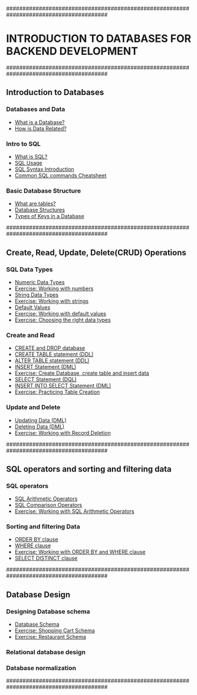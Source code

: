 #######################################################################################

# INTRODUCTION TO DATABASES FOR BACKEND DEVELOPMENT

#######################################################################################

## Introduction to Databases

### Databases and Data

- [What is a Database?](https://github.com/marvedventures/databases-for-backend-development/blob/master/1-introduction-to-databases/databases-and-data/what-is-a-database.sql)
- [How is Data Related?](https://github.com/marvedventures/databases-for-backend-development/blob/master/1-introduction-to-databases/databases-and-data/how-is-data-related.sql)

### Intro to SQL

- [What is SQL?](https://github.com/marvedventures/databases-for-backend-development/blob/master/1-introduction-to-databases/introduction-to-sql/what-is-sql.sql)
- [SQL Usage](https://github.com/marvedventures/databases-for-backend-development/blob/master/1-introduction-to-databases/introduction-to-sql/what-is-sql.sql)
- [SQL Syntax Introduction](https://github.com/marvedventures/databases-for-backend-development/blob/master/1-introduction-to-databases/introduction-to-sql/sql-syntax-intro.sql)
- [Common SQL commands Cheatsheet](https://github.com/marvedventures/databases-for-backend-development/blob/master/1-introduction-to-databases/introduction-to-sql/sql-commands.sql)

### Basic Database Structure

- [What are tables?](https://github.com/marvedventures/databases-for-backend-development/blob/master/1-introduction-to-databases/basic-database-structure/database-tables.sql)
- [Database Structures](https://github.com/marvedventures/databases-for-backend-development/blob/master/1-introduction-to-databases/basic-database-structure/database-structure.sql)
- [Types of Keys in a Database](https://github.com/marvedventures/databases-for-backend-development/blob/master/1-introduction-to-databases/basic-database-structure/database-tables.sql)

#######################################################################################

## Create, Read, Update, Delete(CRUD) Operations

### SQL Data Types

- [Numeric Data Types](https://github.com/marvedventures/databases-for-backend-development/blob/master/2-crud-operations/sql-data-types/numeric-datatypes.sql)
- [Exercise: Working with numbers](https://github.com/marvedventures/databases-for-backend-development/blob/master/2-crud-operations/sql-data-types/working-with-numbers.sql)
- [String Data Types](https://github.com/marvedventures/databases-for-backend-development/blob/master/2-crud-operations/sql-data-types/string-datatypes.sql)
- [Exercise: Working with strings](https://github.com/marvedventures/databases-for-backend-development/blob/master/2-crud-operations/sql-data-types/working-with-strings.sql)
- [Default Values](https://github.com/marvedventures/databases-for-backend-development/blob/master/2-crud-operations/sql-data-types/default-values.sql)
- [Exercise: Working with default values](https://github.com/marvedventures/databases-for-backend-development/blob/master/2-crud-operations/sql-data-types/working-with-default-values.sql)
- [Exercise: Choosing the right data types](https://github.com/marvedventures/databases-for-backend-development/blob/master/2-crud-operations/sql-data-types/working-with-datatypes.sql)

### Create and Read

- [CREATE and DROP database](https://github.com/marvedventures/databases-for-backend-development/blob/master/2-crud-operations/create-and-read/create-and-drop.sql)
- [CREATE TABLE statement (DDL)](https://github.com/marvedventures/databases-for-backend-development/blob/master/2-crud-operations/create-and-read/create-table.sql)
- [ALTER TABLE statement (DDL)](https://github.com/marvedventures/databases-for-backend-development/blob/master/2-crud-operations/create-and-read/alter-table.sql)
- [INSERT Statement (DML)](https://github.com/marvedventures/databases-for-backend-development/blob/master/2-crud-operations/create-and-read/insert.sql)
- [Exercise: Create Database, create table and insert data](https://github.com/marvedventures/databases-for-backend-development/blob/master/2-crud-operations/create-and-read/working-with-create-db-table-inserting-data.sql)
- [SELECT Statement (DQL)](https://github.com/marvedventures/databases-for-backend-development/blob/master/2-crud-operations/create-and-read/select.sql)
- [INSERT INTO SELECT Statement (DML)](https://github.com/marvedventures/databases-for-backend-development/blob/master/2-crud-operations/create-and-read/insert-into-select.sql)
- [Exercise: Practicing Table Creation](https://github.com/marvedventures/databases-for-backend-development/blob/master/2-crud-operations/create-and-read/working-with-table-creation.sql)

### Update and Delete

- [Updating Data (DML)](https://github.com/marvedventures/databases-for-backend-development/blob/master/2-crud-operations/update-and-delete/updating-data.sql)
- [Deleting Data (DML)](https://github.com/marvedventures/databases-for-backend-development/blob/master/2-crud-operations/update-and-delete/deleting-data.sql)
- [Exercise: Working with Record Deletion](https://github.com/marvedventures/databases-for-backend-development/blob/master/2-crud-operations/update-and-delete/working-with-record-deletion.sql)

#######################################################################################

## SQL operators and sorting and filtering data

### SQL operators

- [SQL Arithmetic Operators](https://github.com/marvedventures/databases-for-backend-development/blob/master/3-sql-operators-sorting-and-filtering-data/sql-operators/sql-arithmetic-operators.sql)
- [SQL Comparison Operators](https://github.com/marvedventures/databases-for-backend-development/blob/master/3-sql-operators-sorting-and-filtering-data/sql-operators/sql-comparison-operators.sql)
- [Exercise: Working with SQL Arithmetic Operators](https://github.com/marvedventures/databases-for-backend-development/blob/master/3-sql-operators-sorting-and-filtering-data/sql-operators/working-with-operators/working-with-arithmetic-operators.sql)

### Sorting and filtering Data

- [ORDER BY clause](https://github.com/marvedventures/databases-for-backend-development/blob/master/3-sql-operators-sorting-and-filtering-data/sorting-and-filtering-data/order-by-clause.sql)
- [WHERE clause](https://github.com/marvedventures/databases-for-backend-development/blob/master/3-sql-operators-sorting-and-filtering-data/sorting-and-filtering-data/where-clause.sql)
- [Exercise: Working with ORDER BY and WHERE clause](https://github.com/marvedventures/databases-for-backend-development/blob/master/3-sql-operators-sorting-and-filtering-data/sorting-and-filtering-data/working-with-order-by-and-where.sql)
- [SELECT DISTINCT clause](https://github.com/marvedventures/databases-for-backend-development/blob/master/3-sql-operators-sorting-and-filtering-data/sorting-and-filtering-data/select-distinct.sql)

#######################################################################################

## Database Design

### Designing Database schema

- [Database Schema](https://github.com/marvedventures/databases-for-backend-development/blob/master/4-database-design/designing-database-schema/database-schema.sql)
- [Exercise: Shopping Cart Schema](https://github.com/marvedventures/databases-for-backend-development/blob/master/4-database-design/designing-database-schema/shopping-cart-schema)
- [Exercise: Restaurant Schema](https://github.com/marvedventures/databases-for-backend-development/blob/master/4-database-design/designing-database-schema/restaurant-schema)

### Relational database design

### Database normalization

#######################################################################################
